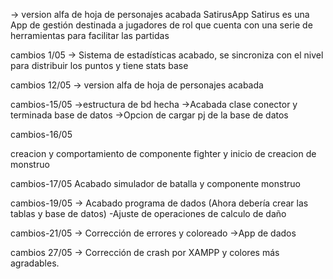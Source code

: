
-> version alfa de hoja de personajes acabada
SatirusApp
Satirus es una App de gestión destinada a jugadores de rol que cuenta con una serie de herramientas para facilitar las partidas

cambios 1/05 -> Sistema de estadísticas acabado, se sincroniza con el nivel para distribuir los puntos y tiene stats base

cambios 12/05 -> version alfa de hoja de personajes acabada

cambios-15/05 ->estructura de bd hecha ->Acabada clase conector y terminada base de datos ->Opcion de cargar pj de la base de datos

cambios-16/05

creacion y comportamiento de componente fighter y inicio de creacion de monstruo

cambios-17/05 Acabado simulador de batalla y componente monstruo

cambios-19/05 -> Acabado programa de dados (Ahora debería crear las tablas y base de datos) -Ajuste de operaciones de calculo de daño

cambios-21/05 -> Corrección de errores y coloreado ->App de dados

cambios 27/05 -> Corrección de crash por XAMPP y colores más agradables.
